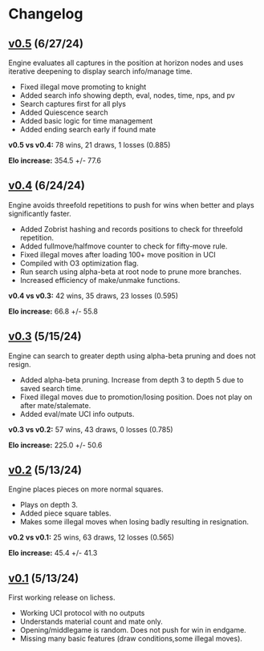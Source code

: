 # Changelog


## [v0.5](https://github.com/joey-bednar/annie/tree/v0.5) (6/27/24)

Engine evaluates all captures in the position at horizon nodes and uses
iterative deepening to display search info/manage time.

- Fixed illegal move promoting to knight
- Added search info showing depth, eval, nodes, time, nps, and pv
- Search captures first for all plys
- Added Quiescence search
- Added basic logic for time management
- Added ending search early if found mate

**v0.5 vs v0.4:** 78 wins, 21 draws, 1 losses (0.885)

**Elo increase:** 354.5 +/- 77.6

## [v0.4](https://github.com/joey-bednar/annie/tree/v0.4) (6/24/24)

Engine avoids threefold repetitions to push for wins when better and plays
significantly faster.

- Added Zobrist hashing and records positions to check for threefold repetition.
- Added fullmove/halfmove counter to check for fifty-move rule.
- Fixed illegal moves after loading 100+ move position in UCI
- Compiled with O3 optimization flag.
- Run search using alpha-beta at root node to prune more branches.
- Increased efficiency of make/unmake functions.

**v0.4 vs v0.3:** 42 wins, 35 draws, 23 losses (0.595)

**Elo increase:** 66.8 +/- 55.8

## [v0.3](https://github.com/joey-bednar/annie/tree/v0.3) (5/15/24)

Engine can search to greater depth using alpha-beta pruning and does not resign.

- Added alpha-beta pruning. Increase from depth 3 to depth 5 due to saved search time.
- Fixed illegal moves due to promotion/losing position. Does not play on after mate/stalemate.
- Added eval/mate UCI info outputs.

**v0.3 vs v0.2:** 57 wins, 43 draws, 0 losses (0.785)

**Elo increase:** 225.0 +/- 50.6

## [v0.2](https://github.com/joey-bednar/annie/tree/v0.2) (5/13/24)

Engine places pieces on more normal squares.

- Plays on depth 3.
- Added piece square tables.
- Makes some illegal moves when losing badly resulting in resignation.

**v0.2 vs v0.1:** 25 wins, 63 draws, 12 losses (0.565)

**Elo increase:** 45.4 +/- 41.3

## [v0.1](https://github.com/joey-bednar/annie/tree/v0.1) (5/13/24)

First working release on lichess. 

- Working UCI protocol with no outputs
- Understands material count and mate only.
- Opening/middlegame is random. Does not push for win in endgame.
- Missing many basic features (draw conditions,some illegal moves).

